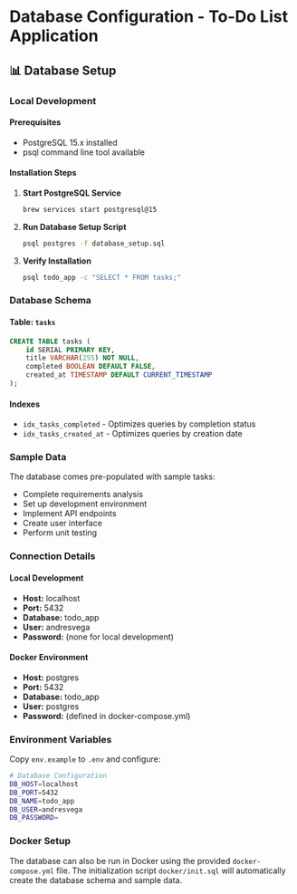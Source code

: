 # Database Configuration - To-Do List Application

## 📊 Database Setup

### Local Development

#### Prerequisites
- PostgreSQL 15.x installed
- psql command line tool available

#### Installation Steps

1. **Start PostgreSQL Service**
   ```bash
   brew services start postgresql@15
   ```

2. **Run Database Setup Script**
   ```bash
   psql postgres -f database_setup.sql
   ```

3. **Verify Installation**
   ```bash
   psql todo_app -c "SELECT * FROM tasks;"
   ```

### Database Schema

#### Table: `tasks`
```sql
CREATE TABLE tasks (
    id SERIAL PRIMARY KEY,
    title VARCHAR(255) NOT NULL,
    completed BOOLEAN DEFAULT FALSE,
    created_at TIMESTAMP DEFAULT CURRENT_TIMESTAMP
);
```

#### Indexes
- `idx_tasks_completed` - Optimizes queries by completion status
- `idx_tasks_created_at` - Optimizes queries by creation date

### Sample Data
The database comes pre-populated with sample tasks:
- Complete requirements analysis
- Set up development environment
- Implement API endpoints
- Create user interface
- Perform unit testing

### Connection Details

#### Local Development
- **Host:** localhost
- **Port:** 5432
- **Database:** todo_app
- **User:** andresvega
- **Password:** (none for local development)

#### Docker Environment
- **Host:** postgres
- **Port:** 5432
- **Database:** todo_app
- **User:** postgres
- **Password:** (defined in docker-compose.yml)

### Environment Variables

Copy `env.example` to `.env` and configure:
```bash
# Database Configuration
DB_HOST=localhost
DB_PORT=5432
DB_NAME=todo_app
DB_USER=andresvega
DB_PASSWORD=
```

### Docker Setup

The database can also be run in Docker using the provided `docker-compose.yml` file. The initialization script `docker/init.sql` will automatically create the database schema and sample data.
